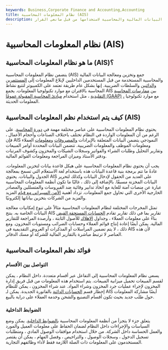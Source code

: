```yaml
---
keywords: Business,Corporate Finance and Accounting,Accounting
title: نظام المعلومات المحاسبية (AIS)
description: يتضمن نظام المعلومات المحاسبية جمع وتخزين ومعالجة البيانات المالية والمحاسبية لاستخدامها من قبل صانعي القرار.
---
```


# نظام المعلومات المحاسبية (AIS)
## ما هو نظام المعلومات المحاسبية (AIS)؟

يتضمن نظام المعلومات المحاسبية (AIS) جمع وتخزين ومعالجة البيانات المالية والمحاسبية المستخدمة من قبل المستخدمين الداخليين لإبلاغ المعلومات إلى [المستثمرين](/investor) [والدائنين](/creditor) والسلطات الضريبية. إنها بشكل عام طريقة تعتمد على الكمبيوتر لتتبع نشاط المحاسبة بالاقتران مع موارد تكنولوجيا المعلومات. يجمع AIS بين [ممارسات المحاسبة التقليدية](/accounting-practice) ، مثل استخدام [مبادئ المحاسبة المقبولة عمومًا (GAAP)](/gaap) [،](/gaap) مع موارد تكنولوجيا المعلومات الحديثة.

## كيف يتم استخدام نظم المعلومات المحاسبية (AIS)

يحتوي نظام المعلومات المحاسبية على عناصر مختلفة مهمة في [دورة](/accounting-cycle) [المحاسبة](/accounting-cycle). على الرغم من أن المعلومات الواردة في النظام تختلف باختلاف الصناعات وأحجام الأعمال ، فإن AIS النموذجي يتضمن البيانات المتعلقة بالإيرادات [والمصروفات](/revenue) [ومعلومات](/expense) العملاء ومعلومات الموظف والمعلومات الضريبية. تتضمن البيانات المحددة أوامر المبيعات وتقارير التحليل وطلبات الشراء والفواتير وسجلات الشيكات والمخزون وكشوف المرتبات ودفتر الأستاذ وميزان المراجعة ومعلومات القوائم المالية.

يجب أن يحتوي نظام المعلومات المحاسبية على هيكل قاعدة بيانات لتخزين المعلومات. عادةً ما تتم برمجة بنية قاعدة البيانات هذه باستخدام لغة الاستعلام التي تسمح بمعالجة الجدول والبيانات. يحتوي AIS على العديد من الحقول لإدخال البيانات وكذلك لتحرير البيانات المخزنة مسبقًا. بالإضافة إلى ذلك ، غالبًا ما تكون أنظمة المعلومات المحاسبية عبارة عن منصات آمنة للغاية مع اتخاذ تدابير وقائية ضد الفيروسات والمتسللين والمصادر الخارجية الأخرى التي تحاول جمع المعلومات. تزداد أهمية [الأمن السيبراني مع قيام](/cybersecurity) المزيد والمزيد من الشركات بتخزين بياناتها إلكترونيًا.

تمثل المخرجات المختلفة لنظام المعلومات المحاسبية مثالاً على تنوع إمكانيات معالجة البيانات الخاصة به. ينتج AIS تقارير بما في ذلك تقارير تقادم [الحسابات المستحقة القبض](/accountsreceivable) بناءً على معلومات العملاء ، وجداول [الإهلاك](/depreciation) للأصول الثابتة ، وأرصدة المراجعة للتقارير المالية. يمكن أيضًا إعادة إنتاج قوائم العملاء وحسابات الضرائب ومستويات المخزون. ومع ذلك ، لا يتم تضمين المراسلات أو المذكرات أو العروض التقديمية في AIS لأن هذه العناصر لا ترتبط مباشرة بالتقارير المالية للشركة أو مسك الدفاتر.

## فوائد نظم المعلومات المحاسبية

### التواصل بين الأقسام

يسعى نظام المعلومات المحاسبية إلى التفاعل عبر أقسام متعددة. داخل النظام ، يمكن لقسم المبيعات تحميل ميزانية المبيعات. يتم استخدام هذه المعلومات من قبل فريق إدارة المخزون لإجراء عمليات جرد المخزون وشراء المواد. عند شراء المخزون ، يمكن للنظام إخطار قسم [الحسابات الدائنة](/accountspayable) بالفاتورة الجديدة. يمكن لـ AIS أيضًا مشاركة المعلومات حول طلب جديد بحيث تكون أقسام التصنيع والشحن وخدمة العملاء على دراية بالبيع.

### الضوابط الداخلية

يتعلق جزء لا يتجزأ من أنظمة المعلومات المحاسبية [بالضوابط الداخلية](/internalcontrols). يمكن وضع السياسات والإجراءات داخل النظام لضمان الحفاظ على معلومات العميل والمورد والعمل الحساسة داخل الشركة. من خلال استخدام موافقات الوصول المادي ، ومتطلبات تسجيل الدخول ، وسجلات الوصول ، والتراخيص ، وفصل المهام ، يمكن أن يقتصر المستخدمون على المعلومات ذات الصلة اللازمة فقط لأداء وظائفهم التجارية.

